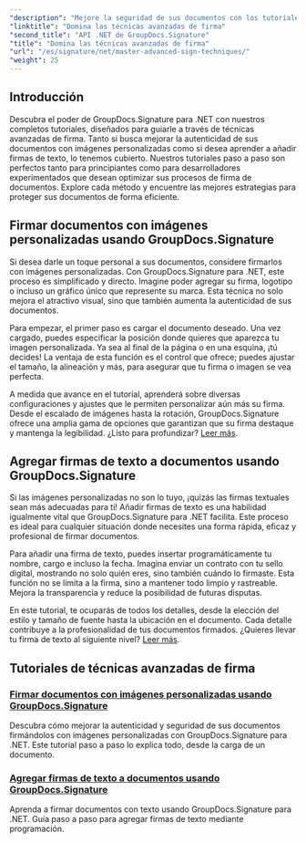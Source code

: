 ```yaml
---
"description": "Mejore la seguridad de sus documentos con los tutoriales de GroupDocs.Signature para .NET. Aprenda técnicas avanzadas de firma, desde imágenes personalizadas hasta firmas de texto."
"linktitle": "Domina las técnicas avanzadas de firma"
"second_title": "API .NET de GroupDocs.Signature"
"title": "Domina las técnicas avanzadas de firma"
"url": "/es/signature/net/master-advanced-sign-techniques/"
"weight": 25
---
```


## Introducción

Descubra el poder de GroupDocs.Signature para .NET con nuestros completos tutoriales, diseñados para guiarle a través de técnicas avanzadas de firma. Tanto si busca mejorar la autenticidad de sus documentos con imágenes personalizadas como si desea aprender a añadir firmas de texto, lo tenemos cubierto. Nuestros tutoriales paso a paso son perfectos tanto para principiantes como para desarrolladores experimentados que desean optimizar sus procesos de firma de documentos. Explore cada método y encuentre las mejores estrategias para proteger sus documentos de forma eficiente. 

## Firmar documentos con imágenes personalizadas usando GroupDocs.Signature
Si desea darle un toque personal a sus documentos, considere firmarlos con imágenes personalizadas. Con GroupDocs.Signature para .NET, este proceso es simplificado y directo. Imagine poder agregar su firma, logotipo o incluso un gráfico único que represente su marca. Esta técnica no solo mejora el atractivo visual, sino que también aumenta la autenticidad de sus documentos.

Para empezar, el primer paso es cargar el documento deseado. Una vez cargado, puedes especificar la posición donde quieres que aparezca tu imagen personalizada. Ya sea al final de la página o en una esquina, ¡tú decides! La ventaja de esta función es el control que ofrece; puedes ajustar el tamaño, la alineación y más, para asegurar que tu firma o imagen se vea perfecta.

A medida que avance en el tutorial, aprenderá sobre diversas configuraciones y ajustes que le permiten personalizar aún más su firma. Desde el escalado de imágenes hasta la rotación, GroupDocs.Signature ofrece una amplia gama de opciones que garantizan que su firma destaque y mantenga la legibilidad. ¿Listo para profundizar? [Leer más](./sign-documents-with-custom-image/).

## Agregar firmas de texto a documentos usando GroupDocs.Signature
Si las imágenes personalizadas no son lo tuyo, ¡quizás las firmas textuales sean más adecuadas para ti! Añadir firmas de texto es una habilidad igualmente vital que GroupDocs.Signature para .NET facilita. Este proceso es ideal para cualquier situación donde necesites una forma rápida, eficaz y profesional de firmar documentos.

Para añadir una firma de texto, puedes insertar programáticamente tu nombre, cargo e incluso la fecha. Imagina enviar un contrato con tu sello digital, mostrando no solo quién eres, sino también cuándo lo firmaste. Esta función no se limita a la firma, sino a mantener todo limpio y rastreable. Mejora la transparencia y reduce la posibilidad de futuras disputas.

En este tutorial, te ocuparás de todos los detalles, desde la elección del estilo y tamaño de fuente hasta la ubicación en el documento. Cada detalle contribuye a la profesionalidad de tus documentos firmados. ¿Quieres llevar tu firma de texto al siguiente nivel? [Leer más](./add-text-signatures-to-documents/).

## Tutoriales de técnicas avanzadas de firma
### [Firmar documentos con imágenes personalizadas usando GroupDocs.Signature](./sign-documents-with-custom-image/)
Descubra cómo mejorar la autenticidad y seguridad de sus documentos firmándolos con imágenes personalizadas con GroupDocs.Signature para .NET. Este tutorial paso a paso lo explica todo, desde la carga de un documento.
### [Agregar firmas de texto a documentos usando GroupDocs.Signature](./add-text-signatures-to-documents/)
Aprenda a firmar documentos con texto usando GroupDocs.Signature para .NET. Guía paso a paso para agregar firmas de texto mediante programación.
